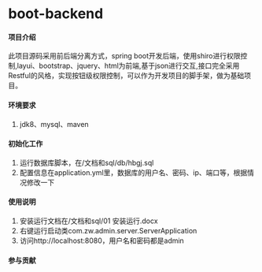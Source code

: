 # boot-backend

#### 项目介绍
此项目源码采用前后端分离方式，spring boot开发后端，使用shiro进行权限控制,layui、bootstrap、jquery、html为前端,基于json进行交互,接口完全采用Restful的风格，实现按钮级权限控制，可以作为开发项目的脚手架，做为基础项目。

#### 环境要求
1. jdk8、mysql、maven

#### 初始化工作
1. 运行数据库脚本，在/文档和sql/db/hbgj.sql
2. 配置信息在application.yml里，数据库的用户名、密码、ip、端口等，根据情况修改一下

#### 使用说明
1. 安装运行文档在/文档和sql/01 安装运行.docx
1. 右键运行启动类com.zw.admin.server.ServerApplication
2. 访问http://localhost:8080，用户名和密码都是admin


#### 参与贡献
